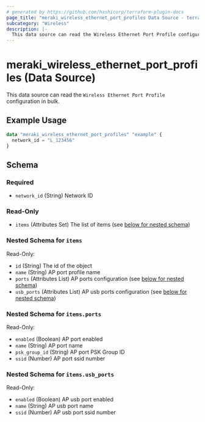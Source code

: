 ```yaml
---
# generated by https://github.com/hashicorp/terraform-plugin-docs
page_title: "meraki_wireless_ethernet_port_profiles Data Source - terraform-provider-meraki"
subcategory: "Wireless"
description: |-
  This data source can read the Wireless Ethernet Port Profile configuration in bulk.
---
```


# meraki_wireless_ethernet_port_profiles (Data Source)

This data source can read the `Wireless Ethernet Port Profile` configuration in bulk.

## Example Usage

```terraform
data "meraki_wireless_ethernet_port_profiles" "example" {
  network_id = "L_123456"
}
```

<!-- schema generated by tfplugindocs -->
## Schema

### Required

- `network_id` (String) Network ID

### Read-Only

- `items` (Attributes Set) The list of items (see [below for nested schema](#nestedatt--items))

<a id="nestedatt--items"></a>
### Nested Schema for `items`

Read-Only:

- `id` (String) The id of the object
- `name` (String) AP port profile name
- `ports` (Attributes List) AP ports configuration (see [below for nested schema](#nestedatt--items--ports))
- `usb_ports` (Attributes List) AP usb ports configuration (see [below for nested schema](#nestedatt--items--usb_ports))

<a id="nestedatt--items--ports"></a>
### Nested Schema for `items.ports`

Read-Only:

- `enabled` (Boolean) AP port enabled
- `name` (String) AP port name
- `psk_group_id` (String) AP port PSK Group ID
- `ssid` (Number) AP port ssid number


<a id="nestedatt--items--usb_ports"></a>
### Nested Schema for `items.usb_ports`

Read-Only:

- `enabled` (Boolean) AP usb port enabled
- `name` (String) AP usb port name
- `ssid` (Number) AP usb port ssid number
